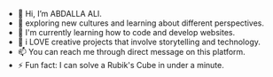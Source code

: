 - 👋 Hi, I’m ABDALLA ALI.
- 👀 exploring new cultures and learning about different perspectives.
- 🌱 I'm currently learning how to code and develop websites.
- 💞️ i LOVE creative projects that involve storytelling and technology.
- 📫 You can reach me through direct message on this platform.
- ⚡ Fun fact: I can solve a Rubik's Cube in under a minute.

<!---
ACE-1209/ACE-1209 is a ✨ special ✨ repository because its `README.md` (this file) appears on your GitHub profile.
You can click the Preview link to take a look at your changes.
--->
